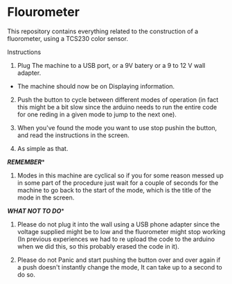 # Flourometer

This repository contains everything related to the construction of a fluorometer, using a TCS230 color sensor.

Instructions

1. Plug The machine to a USB port, or a 9V batery or a 9 to 12 V wall adapter.
  - The machine should now be on Displaying information.
  
2. Push the button to cycle between different modes of operation (in fact this might be a bit slow since the arduino needs to run the entire code for one reding in a given mode to jump to the next one).

3. When you've found the mode you want to use stop pushin the button, and read the instructions in the screen.

4. As simple as that.

*****REMEMBER******

1. Modes in this machine are cyclical so if you for some reason messed up in some part of the procedure just wait for a couple of seconds for the machine to go back to the start of the mode, which is the title of the mode in the screen.


*****WHAT NOT TO DO******

1. Please do not plug it into the wall using a USB phone adapter since the voltage supplied might be to low and the fluorometer might stop working (In previous experiences we had to re upload the code to the arduino when we did this, so this probably erased the code in it).

2. Please do not Panic and start pushing the button over and over again if a push doesn't instantly change the mode, It can take up to a second to do so.

